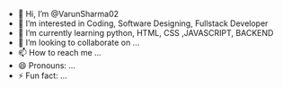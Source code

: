 - 👋 Hi, I’m @VarunSharma02
- 👀 I’m interested in Coding, Software Designing, Fullstack Developer
- 🌱 I’m currently learning python, HTML, CSS ,JAVASCRIPT, BACKEND
- 💞️ I’m looking to collaborate on ...
- 📫 How to reach me ...
- 😄 Pronouns: ...
- ⚡ Fun fact: ...

<!---
VarunSharma02/VarunSharma02 is a ✨ special ✨ repository because its `README.md` (this file) appears on your GitHub profile.
You can click the Preview link to take a look at your changes.
--->
